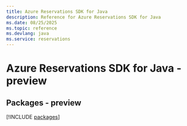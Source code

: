 ```yaml
---
title: Azure Reservations SDK for Java
description: Reference for Azure Reservations SDK for Java
ms.date: 08/25/2025
ms.topic: reference
ms.devlang: java
ms.service: reservations
---
```

# Azure Reservations SDK for Java - preview
## Packages - preview
[!INCLUDE [packages](reservations-index.md)]
